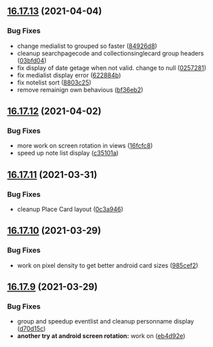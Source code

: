 ## [16.17.13](https://github.com/phandcock/GrampsView/compare/v16.17.12...v16.17.13) (2021-04-04)


### Bug Fixes

* change medialist to grouped so faster ([84926d8](https://github.com/phandcock/GrampsView/commit/84926d87e2d65ab4a1f1bccf5721ebaec37199c0))
* cleanup searchpagecode and collectionsinglecard group headers ([03bfd04](https://github.com/phandcock/GrampsView/commit/03bfd04b5d97db8a65dd44d39473ea81534749c5))
* fix display of date getage when not valid.  change to null ([0257281](https://github.com/phandcock/GrampsView/commit/02572812f1a6a4897c9f17db887e7c71592a1a06))
* fix medialist display error ([622884b](https://github.com/phandcock/GrampsView/commit/622884b0218e6903790aaa856ccddea4d24b571b))
* fix notelist sort ([8803c25](https://github.com/phandcock/GrampsView/commit/8803c25aeb13c5a2f213972d8389642836b72190))
* remove remainign own behavious ([bf36eb2](https://github.com/phandcock/GrampsView/commit/bf36eb216c8a9b28b0496a6bc770a19f030c70e1))



## [16.17.12](https://github.com/phandcock/GrampsView/compare/v16.17.11...v16.17.12) (2021-04-02)


### Bug Fixes

* more work on screen rotation in views ([16fcfc8](https://github.com/phandcock/GrampsView/commit/16fcfc89aa37f9b689efe13bfd9c7bdd9c30ad51))
* speed up note list display ([c35101a](https://github.com/phandcock/GrampsView/commit/c35101ae3752148e438d1f64bd34e86db188e500))



## [16.17.11](https://github.com/phandcock/GrampsView/compare/v16.17.10...v16.17.11) (2021-03-31)


### Bug Fixes

* cleanup Place Card layout ([0c3a946](https://github.com/phandcock/GrampsView/commit/0c3a9465b45174417889389c16e19655338e2571))



## [16.17.10](https://github.com/phandcock/GrampsView/compare/v16.17.9...v16.17.10) (2021-03-29)


### Bug Fixes

* work on pixel density to get better android card sizes ([985cef2](https://github.com/phandcock/GrampsView/commit/985cef2a1f913cfb90308430bc4c425cc18fb280))



## [16.17.9](https://github.com/phandcock/GrampsView/compare/v16.17.8...v16.17.9) (2021-03-29)


### Bug Fixes

* group and speedup eventlist and cleanup personname display ([d70d15c](https://github.com/phandcock/GrampsView/commit/d70d15c38cb3d62ab05d6a72c759c0738db219ba))
* **another try at android screen rotation:** work on ([eb4d92e](https://github.com/phandcock/GrampsView/commit/eb4d92e2a23453511be4e17cfad7bb15fb7de073))



